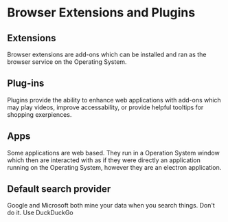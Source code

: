 # Browser Extensions and Plugins

## Extensions

Browser extensions are add-ons which can be installed and ran as the browser service on the Operating System.

## Plug-ins

Plugins provide the ability to enhance web applications with add-ons which may play videos, improve accessability, or provide helpful tooltips for shopping exerpiences.

## Apps

Some applications are web based. They run in a Operation System window which then are interacted with as if they were directly an application running on the Operating System, however they are an electron application.

## Default search provider

Google and Microsoft both mine your data when you search things. Don't do it. Use DuckDuckGo
